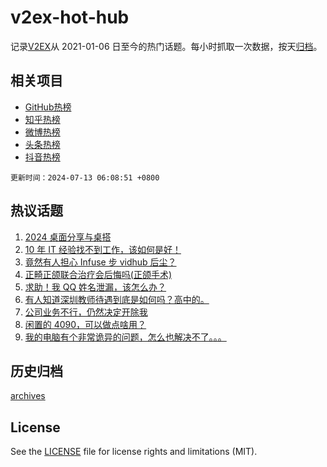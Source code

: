 # v2ex-hot-hub

 记录[V2EX](https://www.v2ex.com/)从 2021-01-06 日至今的热门话题。每小时抓取一次数据，按天[归档](archives)。
 
 ## 相关项目

- [GitHub热榜](https://github.com/lonnyzhang423/github-hot-hub)
- [知乎热榜](https://github.com/lonnyzhang423/zhihu-hot-hub)
- [微博热榜](https://github.com/lonnyzhang423/weibo-hot-hub)
- [头条热榜](https://github.com/lonnyzhang423/toutiao-hot-hub)
- [抖音热榜](https://github.com/lonnyzhang423/douyin-hot-hub)


 `更新时间：2024-07-13 06:08:51 +0800`

## 热议话题

1. [2024 桌面分享与桌搭](https://www.v2ex.com/t/1056774)
1. [10 年 IT 经验找不到工作，该如何是好！](https://www.v2ex.com/t/1056758)
1. [竟然有人担心 Infuse 步 vidhub 后尘？](https://www.v2ex.com/t/1056719)
1. [正畸正颌联合治疗会后悔吗(正颌手术)](https://www.v2ex.com/t/1056722)
1. [求助！我 QQ 姓名泄漏，该怎么办？](https://www.v2ex.com/t/1056904)
1. [有人知道深圳教师待遇到底是如何吗？高中的。](https://www.v2ex.com/t/1056885)
1. [公司业务不行，仍然决定开除我](https://www.v2ex.com/t/1056777)
1. [闲置的 4090，可以做点啥用？](https://www.v2ex.com/t/1056778)
1. [我的电脑有个非常诡异的问题，怎么也解决不了。。。](https://www.v2ex.com/t/1056836)

## 历史归档

[archives](archives)

## License

See the [LICENSE](LICENSE) file for license rights and limitations (MIT).
